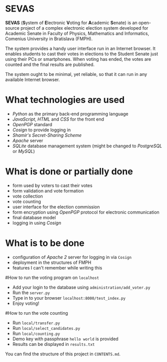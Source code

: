 # SEVAS
**SEVAS** (**S**ystem of **E**lectronic **V**oting for **A**cademic **S**enate) 
is an open-source project of a complex electronic election system developed 
for Academic Senate in Faculty of Physics, Mathematics and Informatics,
Comenius University in Bratislava (FMPH).

The system provides a handy user interface run in an Internet browser. 
It enables students to cast their votes in elections to the Student Senate 
just using their PCs or smartphones. When voting has ended, the votes are counted 
and the final results are published.

The system ought to be minimal, yet reliable, so that it can run 
in any available Internet browser.

# What technologies are used

* _Python_ as the primary back-end programming language
* _JavaScript_, _HTML_ and _CSS_ for the front end
* _OpenPGP_ standard
* _Cosign_ to provide logging in
* _Shamir's Secret-Sharing Scheme_
* _Apache_ server
* _SQLite_ database management system (might be changed to _PostgreSQL_ or _MySQL_)

# What is done or partially done
* form used by voters to cast their votes
* form validation and vote formation
* vote collection
* vote counting
* user interface for the election commission
* form encryption using _OpenPGP_ protocol for electronic communication
* final database model
* logging in using _Cosign_

# What is to be done
* configuration of _Apache 2_ server for logging in via `Cosign`
* deployment in the structures of FMPH
* features I can't remember while writing this

#How to run the voting program on `localhost`
* Add your login to the database using `administration/add_voter.py`
* Run the `server.py`
* Type in to your browser `localhost:8000/test_index.py`
* Enjoy voting!

#How to run the vote counting
* Run `local/transfer.py`
* Run `local/select_candidates.py`
* Run `local/counting.py`
* Demo key with passphrase `hello world` is provided
* Results can be displayed in `results.txt`

You can find the structure of this project in `CONTENTS.md`.
